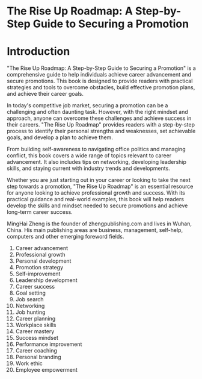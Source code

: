 # The Rise Up Roadmap: A Step-by-Step Guide to Securing a Promotion

# Introduction

"The Rise Up Roadmap: A Step-by-Step Guide to Securing a Promotion" is a comprehensive guide to help individuals achieve career advancement and secure promotions. This book is designed to provide readers with practical strategies and tools to overcome obstacles, build effective promotion plans, and achieve their career goals.

In today's competitive job market, securing a promotion can be a challenging and often daunting task. However, with the right mindset and approach, anyone can overcome these challenges and achieve success in their careers. "The Rise Up Roadmap" provides readers with a step-by-step process to identify their personal strengths and weaknesses, set achievable goals, and develop a plan to achieve them.

From building self-awareness to navigating office politics and managing conflict, this book covers a wide range of topics relevant to career advancement. It also includes tips on networking, developing leadership skills, and staying current with industry trends and developments.

Whether you are just starting out in your career or looking to take the next step towards a promotion, "The Rise Up Roadmap" is an essential resource for anyone looking to achieve professional growth and success. With its practical guidance and real-world examples, this book will help readers develop the skills and mindset needed to secure promotions and achieve long-term career success.

MingHai Zheng is the founder of zhengpublishing.com and lives in Wuhan, China. His main publishing areas are business, management, self-help, computers and other emerging foreword fields.



1. Career advancement
2. Professional growth
3. Personal development
4. Promotion strategy
5. Self-improvement
6. Leadership development
7. Career success
8. Goal setting
9. Job search
10. Networking
11. Job hunting
12. Career planning
13. Workplace skills
14. Career mastery
15. Success mindset
16. Performance improvement
17. Career coaching
18. Personal branding
19. Work ethic
20. Employee empowerment



